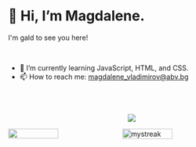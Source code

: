 <p><h1>👋 Hi, I’m Magdalene.</h1>
I'm gald to see you here!
</p>
<br>

- 🌱 I’m currently learning JavaScript, HTML, and CSS.
- 📫 How to reach me: magdalene_vladimirov@abv.bg
<br>
<br>
<p align="center"><img src= "https://github-readme-stats.vercel.app/api/top-langs/?username=MVkwawi&theme=tokyonight&layout=compact"/></p>
<div style="display: flex; flex-direction: row;">
 <img align="left" style="height: auto; width: 45%;" class="img" src="https://github-readme-stats.vercel.app/api?username=MVkwawi&show_icons=true&theme=tokyonight"/>
 <img align="right" style="height: auto; width: 45%;" class="img" src="https://github-readme-streak-stats.herokuapp.com/?user=MVkwawi&theme=tokyonight"alt="mystreak"/>
</div>

<!---
MGkwawi/MGkwawi is a ✨ special ✨ repository because its `README.md` (this file) appears on your GitHub profile.
You can click the Preview link to take a look at your changes.
--->

